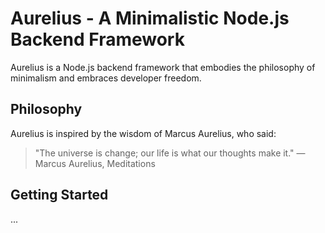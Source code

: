# Aurelius - A Minimalistic Node.js Backend Framework

Aurelius is a Node.js backend framework that embodies the philosophy of minimalism and embraces developer freedom.

## Philosophy
Aurelius is inspired by the wisdom of Marcus Aurelius, who said:

> "The universe is change; our life is what our thoughts make it."
> — Marcus Aurelius, Meditations

## Getting Started

...

